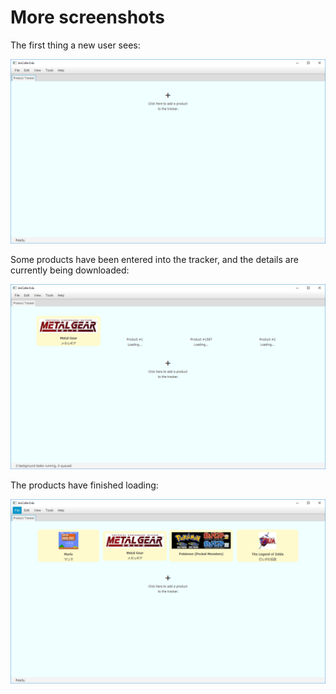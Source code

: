 # More screenshots

The first thing a new user sees:

![Begin](begin.png)

Some products have been entered into the tracker, and the details are currently being downloaded:

![Loading](loading.png)

The products have finished loading:

![Product view](loaded.png)
